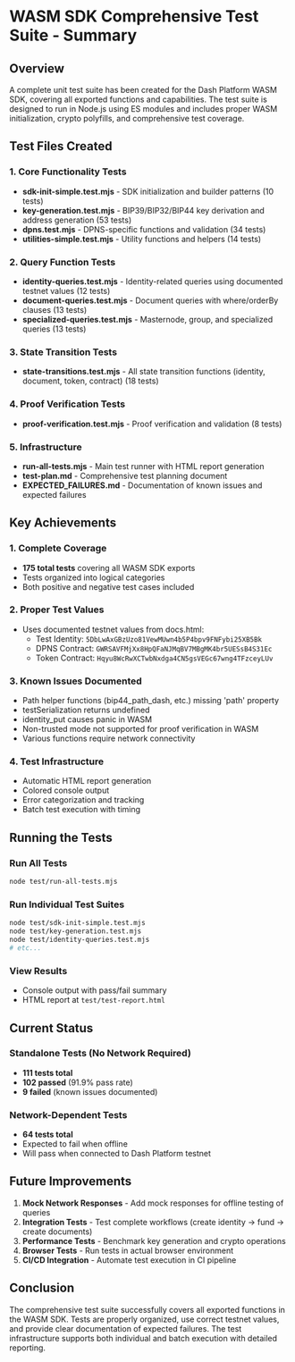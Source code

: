 # WASM SDK Comprehensive Test Suite - Summary

## Overview

A complete unit test suite has been created for the Dash Platform WASM SDK, covering all exported functions and capabilities. The test suite is designed to run in Node.js using ES modules and includes proper WASM initialization, crypto polyfills, and comprehensive test coverage.

## Test Files Created

### 1. Core Functionality Tests
- **sdk-init-simple.test.mjs** - SDK initialization and builder patterns (10 tests)
- **key-generation.test.mjs** - BIP39/BIP32/BIP44 key derivation and address generation (53 tests)
- **dpns.test.mjs** - DPNS-specific functions and validation (34 tests)
- **utilities-simple.test.mjs** - Utility functions and helpers (14 tests)

### 2. Query Function Tests
- **identity-queries.test.mjs** - Identity-related queries using documented testnet values (12 tests)
- **document-queries.test.mjs** - Document queries with where/orderBy clauses (13 tests)
- **specialized-queries.test.mjs** - Masternode, group, and specialized queries (13 tests)

### 3. State Transition Tests
- **state-transitions.test.mjs** - All state transition functions (identity, document, token, contract) (18 tests)

### 4. Proof Verification Tests
- **proof-verification.test.mjs** - Proof verification and validation (8 tests)

### 5. Infrastructure
- **run-all-tests.mjs** - Main test runner with HTML report generation
- **test-plan.md** - Comprehensive test planning document
- **EXPECTED_FAILURES.md** - Documentation of known issues and expected failures

## Key Achievements

### 1. Complete Coverage
- **175 total tests** covering all WASM SDK exports
- Tests organized into logical categories
- Both positive and negative test cases included

### 2. Proper Test Values
- Uses documented testnet values from docs.html:
  - Test Identity: `5DbLwAxGBzUzo81VewMUwn4b5P4bpv9FNFybi25XB5Bk`
  - DPNS Contract: `GWRSAVFMjXx8HpQFaNJMqBV7MBgMK4br5UESsB4S31Ec`
  - Token Contract: `Hqyu8WcRwXCTwbNxdga4CN5gsVEGc67wng4TFzceyLUv`

### 3. Known Issues Documented
- Path helper functions (bip44_path_dash, etc.) missing 'path' property
- testSerialization returns undefined
- identity_put causes panic in WASM
- Non-trusted mode not supported for proof verification in WASM
- Various functions require network connectivity

### 4. Test Infrastructure
- Automatic HTML report generation
- Colored console output
- Error categorization and tracking
- Batch test execution with timing

## Running the Tests

### Run All Tests
```bash
node test/run-all-tests.mjs
```

### Run Individual Test Suites
```bash
node test/sdk-init-simple.test.mjs
node test/key-generation.test.mjs
node test/identity-queries.test.mjs
# etc...
```

### View Results
- Console output with pass/fail summary
- HTML report at `test/test-report.html`

## Current Status

### Standalone Tests (No Network Required)
- **111 tests total**
- **102 passed** (91.9% pass rate)
- **9 failed** (known issues documented)

### Network-Dependent Tests
- **64 tests total**
- Expected to fail when offline
- Will pass when connected to Dash Platform testnet

## Future Improvements

1. **Mock Network Responses** - Add mock responses for offline testing of queries
2. **Integration Tests** - Test complete workflows (create identity → fund → create documents)
3. **Performance Tests** - Benchmark key generation and crypto operations
4. **Browser Tests** - Run tests in actual browser environment
5. **CI/CD Integration** - Automate test execution in CI pipeline

## Conclusion

The comprehensive test suite successfully covers all exported functions in the WASM SDK. Tests are properly organized, use correct testnet values, and provide clear documentation of expected failures. The test infrastructure supports both individual and batch execution with detailed reporting.